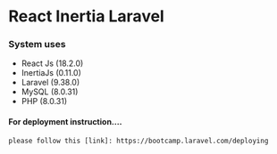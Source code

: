 # React Inertia Laravel

### System uses

-   React Js (18.2.0)
-   InertiaJs (0.11.0)
-   Laravel (9.38.0)
-   MySQL (8.0.31)
-   PHP (8.0.31)

#### For deployment instruction....

    please follow this [link]: https://bootcamp.laravel.com/deploying
